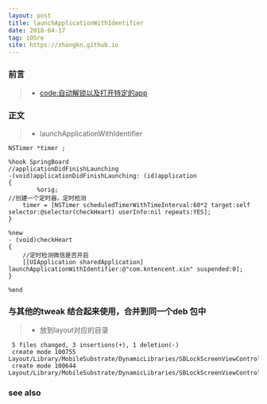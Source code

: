 ```yaml
---
layout: post
title: launchApplicationWithIdentifier
date: 2018-04-17
tag: iOSre
site: https://zhangkn.github.io
---
```


###  前言


>* [code:自动解锁以及打开特定的app](https://github.com/jbtewaks/launchappandautounlock)


### 正文



>* launchApplicationWithIdentifier

```
NSTimer *timer ;

%hook SpringBoard
//applicationDidFinishLaunching
-(void)applicationDidFinishLaunching: (id)application
{
        %orig;
//创建一个定时器，定时检测   
	timer = [NSTimer scheduledTimerWithTimeInterval:60*2 target:self selector:@selector(checkHeart) userInfo:nil repeats:YES];
}

%new
- (void)checkHeart
{
	//定时检测微信是否开启
    [[UIApplication sharedApplication] launchApplicationWithIdentifier:@"com.kntencent.xin" suspended:0];
}

%end
```


### 与其他的tweak 结合起来使用，合并到同一个deb 包中


>* 放到layout对应的目录

```
 5 files changed, 3 insertions(+), 1 deletion(-)
 create mode 100755 Layout/Library/MobileSubstrate/DynamicLibraries/SBLockScreenViewController.dylib
 create mode 100644 Layout/Library/MobileSubstrate/DynamicLibraries/SBLockScreenViewController.plist
```

### see also